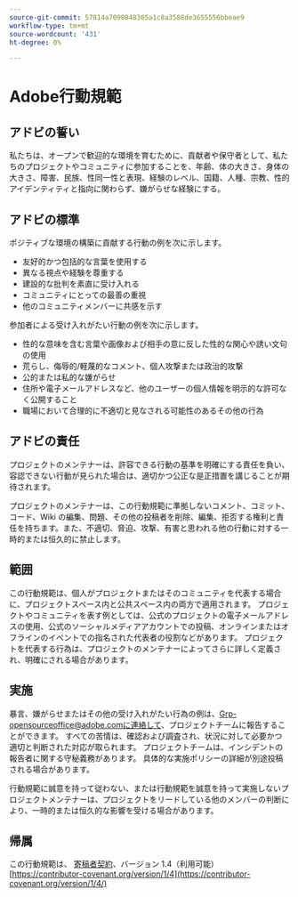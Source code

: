 ```yaml
---
source-git-commit: 57814a7090848305a1c8a3588de3655556bbeae9
workflow-type: tm+mt
source-wordcount: '431'
ht-degree: 0%

---
```

# Adobe行動規範

## アドビの誓い

私たちは、オープンで歓迎的な環境を育むために、貢献者や保守者として、私たちのプロジェクトやコミュニティに参加することを、年齢、体の大きさ、身体の大きさ、障害、民族、性同一性と表現、経験のレベル、国籍、人種、宗教、性的アイデンティティと指向に関わらず、嫌がらせな経験にする。

## アドビの標準

ポジティブな環境の構築に貢献する行動の例を次に示します。

* 友好的かつ包括的な言葉を使用する
* 異なる視点や経験を尊重する
* 建設的な批判を素直に受け入れる
* コミュニティにとっての最善の重視
* 他のコミュニティメンバーに共感を示す

参加者による受け入れがたい行動の例を次に示します。

* 性的な意味を含む言葉や画像および相手の意に反した性的な関心や誘い文句の使用
* 荒らし、侮辱的/軽蔑的なコメント、個人攻撃または政治的攻撃
* 公的または私的な嫌がらせ
* 住所や電子メールアドレスなど、他のユーザーの個人情報を明示的な許可なく公開すること
* 職場において合理的に不適切と見なされる可能性のあるその他の行為

## アドビの責任

プロジェクトのメンテナーは、許容できる行動の基準を明確にする責任を負い、容認できない行動が見られた場合は、適切かつ公正な是正措置を講じることが期待されます。

プロジェクトのメンテナーは、この行動規範に準拠しないコメント、コミット、コード、Wiki の編集、問題、その他の投稿者を削除、編集、拒否する権利と責任を持ちます。また、不適切、脅迫、攻撃、有害と思われる他の行動に対する一時的または恒久的に禁止します。

## 範囲

この行動規範は、個人がプロジェクトまたはそのコミュニティを代表する場合に、プロジェクトスペース内と公共スペース内の両方で適用されます。 プロジェクトやコミュニティを表す例としては、公式のプロジェクトの電子メールアドレスの使用、公式のソーシャルメディアアカウントでの投稿、オンラインまたはオフラインのイベントでの指名された代表者の役割などがあります。 プロジェクトを代表する行為は、プロジェクトのメンテナーによってさらに詳しく定義され、明確にされる場合があります。

## 実施

暴言、嫌がらせまたはその他の受け入れがたい行為の例は、Grp-opensourceoffice@adobe.comに連絡して、プロジェクトチームに報告することができます。 すべての苦情は、確認および調査され、状況に対して必要かつ適切と判断された対応が取られます。 プロジェクトチームは、インシデントの報告者に関する守秘義務があります。
具体的な実施ポリシーの詳細が別途投稿される場合があります。

行動規範に誠意を持って従わない、または行動規範を誠意を持って実施しないプロジェクトメンテナーは、プロジェクトをリードしている他のメンバーの判断により、一時的または恒久的な影響を受ける場合があります。

## 帰属

この行動規範は、 [寄稿者契約](https://contributor-covenant.org)、バージョン 1.4（利用可能） [https://contributor-covenant.org/version/1/4](https://contributor-covenant.org/version/1/4/)
